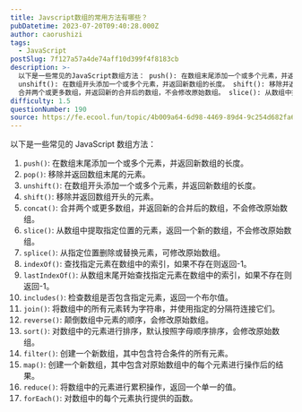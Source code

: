 ```yaml
---
title: Javscript数组的常用方法有哪些？
pubDatetime: 2023-07-20T09:40:28.000Z
author: caorushizi
tags:
  - JavaScript
postSlug: 7f127a57a4de74aff10d399f4f8183cb
description: >-
  以下是一些常见的JavaScript数组方法： push(): 在数组末尾添加一个或多个元素，并返回新数组的长度。 pop(): 移除并返回数组末尾的元素。
  unshift(): 在数组开头添加一个或多个元素，并返回新数组的长度。 shift(): 移除并返回数组开头的元素。 concat():
  合并两个或更多数组，并返回新的合并后的数组，不会修改原始数组。 slice(): 从数组中提取指定位置
difficulty: 1.5
questionNumber: 190
source: https://fe.ecool.fun/topic/4b009a64-6d98-4469-89d4-9c254d682fa6
---
```


以下是一些常见的 JavaScript 数组方法：

1. `push()`: 在数组末尾添加一个或多个元素，并返回新数组的长度。
2. `pop()`: 移除并返回数组末尾的元素。
3. `unshift()`: 在数组开头添加一个或多个元素，并返回新数组的长度。
4. `shift()`: 移除并返回数组开头的元素。
5. `concat()`: 合并两个或更多数组，并返回新的合并后的数组，不会修改原始数组。
6. `slice()`: 从数组中提取指定位置的元素，返回一个新的数组，不会修改原始数组。
7. `splice()`: 从指定位置删除或替换元素，可修改原始数组。
8. `indexOf()`: 查找指定元素在数组中的索引，如果不存在则返回-1。
9. `lastIndexOf()`: 从数组末尾开始查找指定元素在数组中的索引，如果不存在则返回-1。
10. `includes()`: 检查数组是否包含指定元素，返回一个布尔值。
11. `join()`: 将数组中的所有元素转为字符串，并使用指定的分隔符连接它们。
12. `reverse()`: 颠倒数组中元素的顺序，会修改原始数组。
13. `sort()`: 对数组中的元素进行排序，默认按照字母顺序排序，会修改原始数组。
14. `filter()`: 创建一个新数组，其中包含符合条件的所有元素。
15. `map()`: 创建一个新数组，其中包含对原始数组中的每个元素进行操作后的结果。
16. `reduce()`: 将数组中的元素进行累积操作，返回一个单一的值。
17. `forEach()`: 对数组中的每个元素执行提供的函数。
